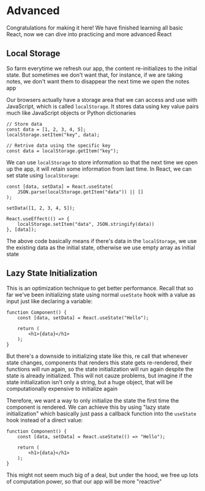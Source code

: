 # Advanced

Congratulations for making it here! We have finished learning all basic React, now we can dive into practicing and more advanced React

## Local Storage

So farm everytime we refresh our app, the content re-initializes to the initial state. But sometimes we don't want that, for instance, if we are taking notes, we don't want them to disappear the next time we open the notes app

Our browsers actually have a storage area that we can access and use with JavaScript, which is called `localStorage`. It stores data using key value pairs much like JavaScript objects or Python dictionaries

```JS
// Store data
const data = [1, 2, 3, 4, 5];
localStorage.setItem("key", data);

// Retrive data using the specific key
const data = localStorage.getItem("key");
```

We can use `localStorage` to store information so that the next time we open up the app, it will retain some information from last time. In React, we can set state using `localStorage`:

```JSX
const [data, setData] = React.useState(
    JSON.parse(localStorage.getItem("data")) || []
);

setData([1, 2, 3, 4, 5]);

React.useEffect(() => {
    localStorage.setItem("data", JSON.stringify(data))
}, [data]);
```

The above code basically means if there's data in the `localStorage`, we use the existing data as the initial state, otherwise we use empty array as initial state

## Lazy State Initialization

This is an optimization technique to get better performance. Recall that so far we've been initializing state using normal `useState` hook with a value as input just like declaring a variable:

```JSX
function Component() {
    const [data, setData] = React.useState("Hello");

    return (
        <h1>{data}</h1>
    );
}
```

But there's a downside to initializing state like this, re call that whenever state changes, components that renders this state gets re-rendered, their functions will run again, so the state initialization will run again despite the state is already initialized. This will not cauze problems, but imagine if the state initialization isn't only a string, but a huge object, that will be computationally expensive to initialize again

Therefore, we want a way to only initialize the state the first time the component is rendered. We can achieve this by using "lazy state initialization" which basically just pass a callback function into the `useState` hook instead of a direct value:

```JSX
function Component() {
    const [data, setData] = React.useState(() => "Hello");

    return (
        <h1>{data}</h1>
    );
}
```

This might not seem much big of a deal, but under the hood, we free up lots of computation power, so that our app will be more "reactive"
